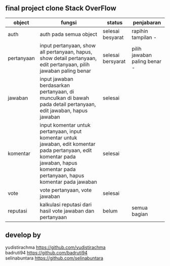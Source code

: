 ## final project clone Stack OverFlow

| object     | fungsi                                                                                                                                                                                | status            | penjabaran                   |
|------------|---------------------------------------------------------------------------------------------------------------------------------------------------------------------------------------|-------------------|------------------------------|
| auth       | auth pada semua object                                                                                                                                                                | selesai besyarat  | rapihin tampilan -           |
| pertanyaan | input pertanyaan, show all pertanyaan, hapus, show detail pertanyaan, edit pertanyaan, pilih jawaban paling benar                                                                     | selesai bersyarat | pilih jawaban paling benar - |
| jawaban    | input jawaban berdasarkan pertanyaan, di munculkan di bawah pada detail pertanyaan, edit jawaban, hapus jawaban                                                                       | selesai           |                              |
| komentar   | input komentar untuk pertanyaan, input komentar untuk jawaban, edit komentar pada pertanyaan, edit komentar pada jawaban, hapus komentar pada pertanyaan, hapus komentar pada jawaban | selesai           |                              |
| vote       | vote pertanyaan, vote jawaban                                                                                                                                                         | selesai           |                              |
| reputasi   | kalkulasi reputasi dari hasil vote jawaban dan pertanyaan                                                                                                                             | belum             | semua bagian                 |

## develop by

yudistirachma https://github.com/yudistirachma <br>
badruti94 https://github.com/badruti94 <br>
selinabuntara https://github.com/selinabuntara <br>
